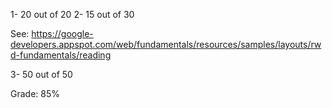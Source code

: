 1- 20 out of 20
2- 15 out of 30

See: https://google-developers.appspot.com/web/fundamentals/resources/samples/layouts/rwd-fundamentals/reading

3- 50 out of 50

Grade: 85%
